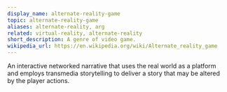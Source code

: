 ```yaml
---
display_name: alternate-reality-game
topic: alternate-reality-game
aliases: alternate-reality, arg
related: virtual-reality, alternate-reality
short_description: A genre of video game.
wikipedia_url: https://en.wikipedia.org/wiki/Alternate_reality_game
---
```

An interactive networked narrative that uses the real world as a platform and employs transmedia storytelling to deliver a story that may be altered by the player actions.